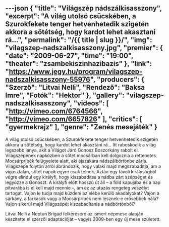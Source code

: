 ---json
{
    "title": "Világszép nádszálkisasszony",
    "excerpt": "A világ utolsó csücskében, a Szurokfekete tenger hetvenhetedik szigetén akkora a sötétség, hogy kardot lehet akasztani rá…",
    "permalink": "/{{ title | slug }}/",
    "img": "vilagszep-nadszalkisasszony.jpg",
    "premier": {
        "date": "2009-06-27",
        "time": "19:00",
        "theater": "zsambekiszinhazibazis"
    },
    "link": "https://www.jegy.hu/program/vilagszep-nadszalkisasszony-55976",
    "producers": {
        "Szerző": "Litvai Nelli",
        "Rendező": "Baksa Imre",
        "Fotók": "Hektor"
    },
    "gallery": "vilagszep-nadszalkisasszony",
    "videos": [
        "http://vimeo.com/6764566",
        "http://vimeo.com/6657826"
    ],
    "critics": [
        "gyermekrajz"
    ],
    "genre": "Zenés mesejáték"
}
---

A világ utolsó csücskében, a Szurokfekete tenger hetvenhetedik szigetén akkora a sötétség, hogy kardot lehet akasztani rá… Itt raboskodik a világ legszebb lánya, akit a Világot Járó Gonosz Boszorkány rabolt el. Világszépének napközben a sötét mocsárban kell dolgoznia a rettenetes Mocsárpribék felügyelete alatt, aki éjszakára nádszálbörtönbe zárja. Világszépe folyton arról ábrándozik, hogy valaki majd megszabadítja, ám a vigasztalan, sötét napok egyre csak telnek. Aztán egy távoli királyságból végre elindul egy királyfi, hogy kiszabadítsa a nádba zárt szépséget és legyőzze a Gonoszt. A királyfi előtt hosszú út áll – a föld kapujába és a nap pitvarába is el kell majd mennie –, ám ez az utazás rengeteg veszélyt tartogat. Vajon le tudja majd küzdeni az elébe kerülő akadályokat? Vajon a sárkány, a farkasok vagy a Mocsárpribék nem lesznek-e erősebbek nála? Vajon sikerül majd Világszépét kiszabadítania a nádbörtönből?

Litvai Nelli a Neptun Brigád felkérésére az ismert népmese alapján készítette el szerzői adaptációját – vagyis 2009-ben egy új mese született.